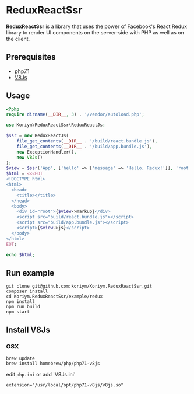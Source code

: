 # ReduxReactSsr

**ReduxReactSsr** is a library that uses the power of Facebook's React Redux library to render UI components on the server-side with PHP as well as on the client.

## Prerequisites

 * php7.1
 * [V8Js](http://php.net/v8js)

## Usage

```php
<?php
require dirname(__DIR__, 3) . '/vendor/autoload.php';

use Koriym\ReduxReactSsr\ReduxReactJs;

$ssr = new ReduxReactJs(
    file_get_contents(__DIR__ . '/build/react.bundle.js'),
    file_get_contents(__DIR__ . '/build/app.bundle.js'),
    new ExceptionHandler(),
    new V8Js()
);
$view = $ssr('App', ['hello' => ['message' => 'Hello, Redux!']], 'root');
$html = <<<EOT
<!DOCTYPE html>
<html>
  <head>
    <title></title>
  </head>
  <body>
    <div id="root">{$view->markup}</div>
    <script src="build/react.bundle.js"></script>
    <script src="build/app.bundle.js"></script>
    <script>{$view->js}</script>
  </body>
</html>
EOT;

echo $html;
```

## Run example

```
git clone git@github.com:koriym/Koriym.ReduxReactSsr.git
composer install
cd Koriym.ReduxReactSsr/example/redux
npm install
npm run build
npm start
```

## Install V8Js

### OSX

```
brew update
brew install homebrew/php/php71-v8js
```

edit `php.ini` or add 'V8Js.ini'

```
extension="/usr/local/opt/php71-v8js/v8js.so"
```

